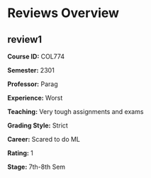 # Reviews Overview

## review1
**Course ID:** COL774

**Semester:** 2301

**Professor:** Parag

**Experience:** Worst

**Teaching:** Very tough assignments and exams

**Grading Style:** Strict

**Career:** Scared to do ML

**Rating:** 1

**Stage:** 7th-8th Sem



